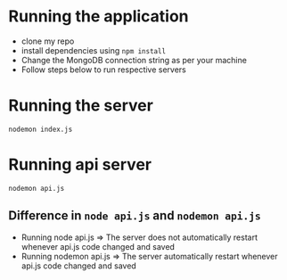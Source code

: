 # Running the application
- clone my repo
- install dependencies using `npm install`
- Change the MongoDB connection string as per your machine
- Follow steps below to run respective servers

# Running the server
`nodemon index.js`

# Running api server
`nodemon api.js`

## Difference in `node api.js` and `nodemon api.js`
- Running node api.js => The server does not automatically restart whenever api.js code changed and saved
- Running nodemon api.js => The server automatically restart whenever api.js code changed and saved
